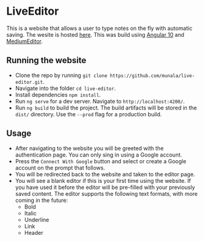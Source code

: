 # LiveEditor

This is a website that allows a user to type notes on the fly with automatic saving. The wesite is hosted [here](https://live-editor-23675.web.app/). This was build using [Angular 10](https://angular.io/) and [MediumEditor](https://github.com/yabwe/medium-editor).

## Running the website

- Clone the repo by running `git clone https://github.com/munala/live-editor.git`.
- Navigate into the folder `cd live-editor`.
- Install dependencies `npm install`.
- Run `ng serve` for a dev server. Navigate to `http://localhost:4200/`.
- Run `ng build` to build the project. The build artifacts will be stored in the `dist/` directory. Use the `--prod` flag for a production build.

## Usage

- After navigating to the website you will be greeted with the authentication page. You can only sing in using a Google account.
- Press the `Connect With Google` button and select or create a Google account on the prompt that follows.
- You will be redirected back to the website and taken to the editor page.
- You will see a blank editor if this is your first time using the website. If you have used it before the editor will be pre-filled with your previously saved content. The editor supports the following text formats, with more coming in the future:
  - Bold
  - Italic
  - Underline
  - Link
  - Header
